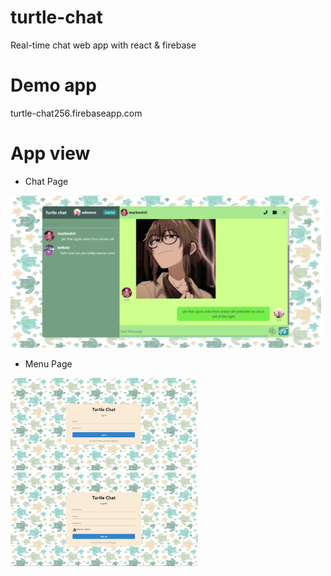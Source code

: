 # turtle-chat
Real-time chat web app with react & firebase

# Demo app
turtle-chat256.firebaseapp.com

# App view

- Chat Page

<img src="https://github.com/terkoizmy/turtle-chat/blob/main/img/home.png" alt="drawing" width="500"/>

- Menu Page

<img src="https://github.com/terkoizmy/turtle-chat/blob/main/img/login.png" alt="drawing" width="300"/>  <img src="https://github.com/terkoizmy/turtle-chat/blob/main/img/register.png" alt="drawing" width="300"/>

